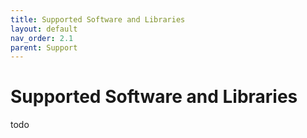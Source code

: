 ```yaml
---
title: Supported Software and Libraries
layout: default
nav_order: 2.1
parent: Support
---
```


# Supported Software and Libraries

todo
